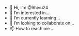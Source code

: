 - 👋 Hi, I’m @Shivu24
- 👀 I’m interested in....
- 🌱 I’m currently learning...
- 💞️ I’m looking to collaborate on...
- 📫 How to reach me ...

<!---
Shivu24/Shivu24 is a ✨ special ✨ repository because its `README.md` (this file) appears on your GitHub profile.
You can click the Preview link to take a look at your changes.
--->
